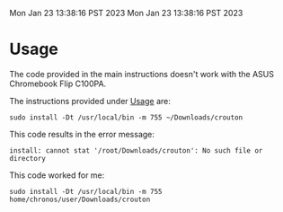 Mon Jan 23 13:38:16 PST 2023
Mon Jan 23 13:38:16 PST 2023
# Usage
The code provided in the main instructions doesn't work with the ASUS Chromebook Flip C100PA.

The instructions provided under [Usage](https://github.com/dnschneid/crouton#usage) are:

`sudo install -Dt /usr/local/bin -m 755 ~/Downloads/crouton`

This code results in the error message:

`install: cannot stat '/root/Downloads/crouton': No such file or directory`

This code worked for me:

`sudo install -Dt /usr/local/bin -m 755 home/chronos/user/Downloads/crouton`